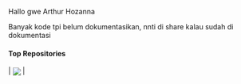Hallo gwe Arthur Hozanna

Banyak kode tpi belum dokumentasikan, nnti di share kalau sudah di dokumentasi
<!---
arthurhzna/arthurhzna is a ✨ special ✨ repository because its `README.md` (this file) appears on your GitHub profile.
You can click the Preview link to take a look at your changes.
--->

#### Top Repositories

| <a href="https://github.com/arthurhzna/github-readme-stats"><img align="center" src="https://github-readme-stats.vercel.app/api/top-langs/?username=arthurhzna&layout=compact&theme=buefy&hide_border=true" /></a> |

